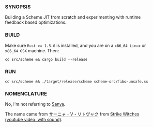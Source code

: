 ### SYNOPSIS

Building a Scheme JIT from scratch and experimenting with runtime
feedback based optimizations.

### BUILD

Make sure `Rust >= 1.5.0` is installed, and you are on a `x86_64 Linux`
or `x86_64 OSX` machine. Then:

    cd src/scheme && cargo build --release

### RUN

    cd src/scheme && ./target/release/scheme scheme-src/fibo-unsafe.ss

### NOMENCLATURE

No, I'm not referring to [Sanya](https://en.wikipedia.org/wiki/Sanya).

The name came from [サーニャ・V・リトヴャク](http://strikewitches.wikia.com/wiki/Sanya_V._Litvyak)
from [Strike Witches (youtube video, with sound)](https://www.youtube.com/watch?v=WUMCA_GqGwY).
